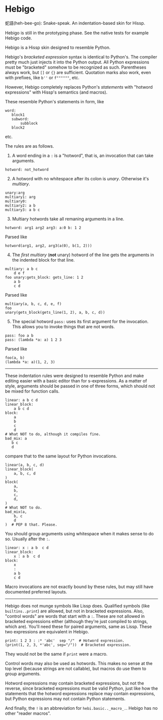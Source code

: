 # Hebigo
蛇語(heh-bee-go): Snake-speak. An indentation-based skin for Hissp.

Hebigo is still in the prototyping phase. See the native tests for example Hebigo code.

Hebigo is a Hissp skin designed to resemble Python.

Hebigo's *bracketed expression* syntax is identical to Python's.
The compiler pretty much just injects it into the Python output.
All Python expressions must be "bracketed" somehow to be recognized as such.
Parentheses always work, but `[]` or `{}` are sufficient.
Quotation marks also work, even with prefixes, like `b''` or `f""""""`, etc.

However, Hebigo completely replaces Python's *statements* with "hotword expressions" with Hissp's semantics (and macros).

These resemble Python's statements in form, like
```
word:
   block1
   subword:
       subblock
   block2
```
etc.

The rules are as follows.

1. A word ending in a `:` is a "hotword", that is, an invocation that can take arguments.
```
hotword: not_hotword
```

2. A hotword with no whitespace after its colon is *unary*. Otherwise it's *multiary*.
```
unary:arg
multiary1: arg
multiary0:
multiary2: a b
multiary3: a b c
```

3. Multiary hotwords take all remaning arguments in a line.
```
hotword: arg1 arg2 arg3: a:0 b: 1 2
```
Parsed like
```
hotword(arg1, arg2, arg3(a(0), b(1, 2)))
```

4. The *first multiary* (**not** unary) hotword of the line gets the arguments in the indented block for that line.
```
multiary: a b c
    d e f
foo unary:gets_block: gets_line: 1 2
    a b
    c d
```
Parsed like
```
multiary(a, b, c, d, e, f)
foo
unary(gets_block(gets_line(1, 2), a, b, c, d))
```

5. The special hotword `pass:` uses its first argument for the invocation. This allows you to invoke things that are not words.
```
pass: foo a b
pass: (lambda *a: a) 1 2 3
```
Parsed like
```
foo(a, b)
(lambda *a: a)(1, 2, 3)
```
***
These indentation rules were designed to resemble Python and make editing easier with a basic editor than for s-expressions.
As a matter of style, arguments should be passed in one of three forms, which should not be mixed for function calls.
```
linear: a b c d
linear_block:
    a b c d
block:
    a
    b
    c
    d
# What NOT to do, although it compiles fine.
bad_mix: a
   b c
   d
```
compare that to the same layout for Python invocations.
```
linear(a, b, c, d)
linear_block(
    a, b, c, d
)
block(
    a,
    b,
    c,
    d,
)
# What NOT to do.
bad_mix(a,
    b, c
    d
)  # PEP 8 that. Please.
```
You should group arguments using whitespace when it makes sense to do so.
Usually after the `:`.
```
linear: x : a b  c d
linear_block:
    x : a b  c d
block:
    x
    :
    a b
    c d
```
Macro invocations are not exactly bound by these rules,
but may still have documented preferred layouts.
***
Hebigo does not munge symbols like Lissp does.
Qualified symbols (like ``builtins..print``) are allowed,
but not in bracketed expressions.
Also, "control words" are words that start with a `:`.
These are not allowed in bracketed expressions either
(although they're just compiled to strings, which are).
You'll need these for paired arguments, same as Lissp.
These two expressions are equivalent in Hebigo.
```
print: 1 2 3 : :* 'abc'  sep "/"  # Hotword expression.
(print(1, 2, 3, *'abc', sep="/"))  # Bracketed expression.
```
They would not be the same if `print` were a macro.

Control words may also be used as hotwords.
This makes no sense at the top level (because strings are not callable), but macros do use them to group arguments.

Hotword expressions may contain bracketed expressions, but not the reverse, since bracketed expressions must be valid Python,
just like how the statements that the hotword expressions replace may contain expressions,
but Python expressions may not contain Python statements.

And finally, the `!` is an abbreviation for `hebi.basic.._macro_.`. Hebigo has no other "reader macros".

